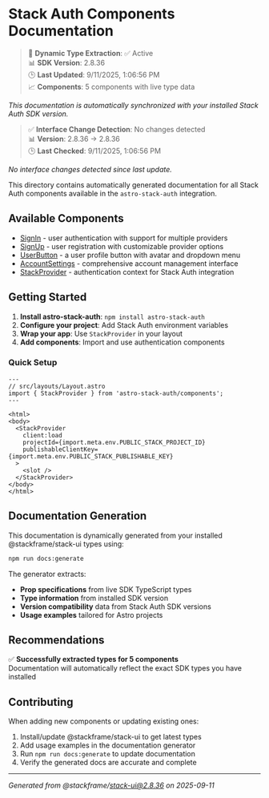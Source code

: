 # Stack Auth Components Documentation

> 🔄 **Dynamic Type Extraction**: ✅ Active  
> 📊 **SDK Version**: 2.8.36  
> 🕒 **Last Updated**: 9/11/2025, 1:06:56 PM  
> 📈 **Components**: 5 components with live type data

*This documentation is automatically synchronized with your installed Stack Auth SDK version.*

> ✅ **Interface Change Detection**: No changes detected  
> 📊 **Version**: 2.8.36 → 2.8.36  
> 🕒 **Last Checked**: 9/11/2025, 1:06:56 PM

*No interface changes detected since last update.*

This directory contains automatically generated documentation for all Stack Auth components available in the `astro-stack-auth` integration.

## Available Components

- [SignIn](./signin.md) - user authentication with support for multiple providers
- [SignUp](./signup.md) - user registration with customizable provider options
- [UserButton](./userbutton.md) - a user profile button with avatar and dropdown menu
- [AccountSettings](./accountsettings.md) - comprehensive account management interface
- [StackProvider](./stackprovider.md) - authentication context for Stack Auth integration

## Getting Started

1. **Install astro-stack-auth**: `npm install astro-stack-auth`
2. **Configure your project**: Add Stack Auth environment variables
3. **Wrap your app**: Use `StackProvider` in your layout
4. **Add components**: Import and use authentication components

### Quick Setup

```astro
---
// src/layouts/Layout.astro
import { StackProvider } from 'astro-stack-auth/components';
---

<html>
<body>
  <StackProvider 
    client:load
    projectId={import.meta.env.PUBLIC_STACK_PROJECT_ID}
    publishableClientKey={import.meta.env.PUBLIC_STACK_PUBLISHABLE_KEY}
  >
    <slot />
  </StackProvider>
</body>
</html>
```

## Documentation Generation

This documentation is dynamically generated from your installed @stackframe/stack-ui types using:

```bash
npm run docs:generate
```

The generator extracts:
- **Prop specifications** from live SDK TypeScript types
- **Type information** from installed SDK version
- **Version compatibility** data from Stack Auth SDK versions
- **Usage examples** tailored for Astro projects


## Recommendations

✅ **Successfully extracted types for 5 components**  
Documentation will automatically reflect the exact SDK types you have installed



## Contributing

When adding new components or updating existing ones:

1. Install/update @stackframe/stack-ui to get latest types
2. Add usage examples in the documentation generator
3. Run `npm run docs:generate` to update documentation
4. Verify the generated docs are accurate and complete

---

*Generated from @stackframe/stack-ui@2.8.36 on 2025-09-11*
